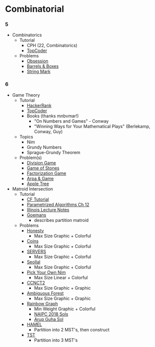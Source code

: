 # Combinatorial

### 5

  * Combinatorics
    * Tutorial
      * CPH (22, Combinatorics)
      * [TopCoder](https://www.topcoder.com/community/data-science/data-science-tutorials/basics-of-combinatorics/)
    * Problems
      * [Obsession](http://codeforces.com/contest/869/problem/C) [](79)
      * [Barrels & Boxes](http://codeforces.com/contest/768/problem/F) [](83)
      * [String Mark](http://codeforces.com/contest/895/problem/D) [](108)

### 6

  * Game Theory
    * Tutorial
      * [HackerRank](https://www.hackerrank.com/topics/game-theory-and-grundy-numbers)
      * [TopCoder](https://www.topcoder.com/community/data-science/data-science-tutorials/algorithm-games/)
      * Books (thanks mnbvmar!)
        * "On Numbers and Games" - Conway
        * "Winning Ways for Your Mathematical Plays" (Berlekamp, Conway, Guy)
    * Topics
      * Nim
      * Grundy Numbers
      * Sprague-Grundy Theorem
    * Problem(s)
      * [Division Game](https://uva.onlinejudge.org/index.php?option=onlinejudge&page=show_problem&problem=2959)
      * [Game of Stones](http://codeforces.com/problemset/problem/768/E) [](59)
      * [Factorization Game](https://www.hackerearth.com/problem/algorithm/mancunian-and-factorization-game-b8794702/) [](61)
      * [Arpa & Game](http://codeforces.com/contest/850/problem/C) [](66)
      * [Apple Tree](http://codeforces.com/contest/812/problem/E) [](67)
  * Matroid Intersection
    * Tutorial
      * [CF Tutorial](https://codeforces.com/blog/entry/69287)
      * [Parametrized Algorithms Ch 12](http://parameterized-algorithms.mimuw.edu.pl/parameterized-algorithms.pdf)
      * [Illinois Lecture Notes](https://courses.engr.illinois.edu/cs598csc/sp2010/Lectures/Lecture17.pdf)
      * [Goemans](https://math.mit.edu/~goemans/18438F09/lec13.pdf)
        * describes partition matroid
    * Problems
      * [Honesty](https://www.urionlinejudge.com.br/judge/en/problems/view/2128)
        * Max Size Graphic + Colorful
      * [Coins](https://www.spoj.com/problems/COIN/)
        * Max Size Graphic + Colorful
      * [SERVERS](https://www.codechef.com/problems/SERVERS)
        * Max Size Graphic + Colorful
      * [Seollal](https://codeforces.com/contest/1284/problem/G)
        * Max Size Graphic + Colorful
      * [Pick Your Own Nim](https://codeforces.com/gym/102156/problem/D)
        * Max Size Linear + Colorful
      * [CCNCT2](https://www.codechef.com/problems/CNNCT2)
        * Max Size Graphic + Graphic
      * [Ambiguous Forest](https://onlinejudge.org/index.php?option=com_onlinejudge&Itemid=8&page=show_problem&problem=3080)
        * Max Size Graphic + Graphic
      * [Rainbow Graph](https://open.kattis.com/problems/rainbowgraph)
        * Min Weight Graphic + Colorful
        * [NAIPC 2018 Sols](http://serjudging.vanb.org/?p=1165)
        * [Arup Guha Sol](http://www.cs.ucf.edu/~dmarino/progcontests/mysols/northamerica/2018/g.java)
      * [HAMEL](https://www.codechef.com/problems/HAMEL)
        * Partition into 2 MST's, then construct
      * [TST](https://dmoj.ca/problem/dmopc19c3p6)
        * Partition into 3 MST's
